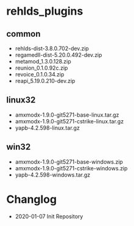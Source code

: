 
# rehlds_plugins

## common
- rehlds-dist-3.8.0.702-dev.zip
- regamedll-dist-5.20.0.492-dev.zip
- metamod_1.3.0.128.zip
- reunion_0.1.0.92c.zip
- revoice_0.1.0.34.zip
- reapi_5.19.0.210-dev.zip

## linux32
- amxmodx-1.9.0-git5271-base-linux.tar.gz
- amxmodx-1.9.0-git5271-cstrike-linux.tar.gz
- yapb-4.2.598-linux.tar.gz

## win32
- amxmodx-1.9.0-git5271-base-windows.zip
- amxmodx-1.9.0-git5271-cstrike-windows.zip
- yapb-4.2.598-windows.tar.gz

# Changlog

- 2020-01-07
    Init Repository
